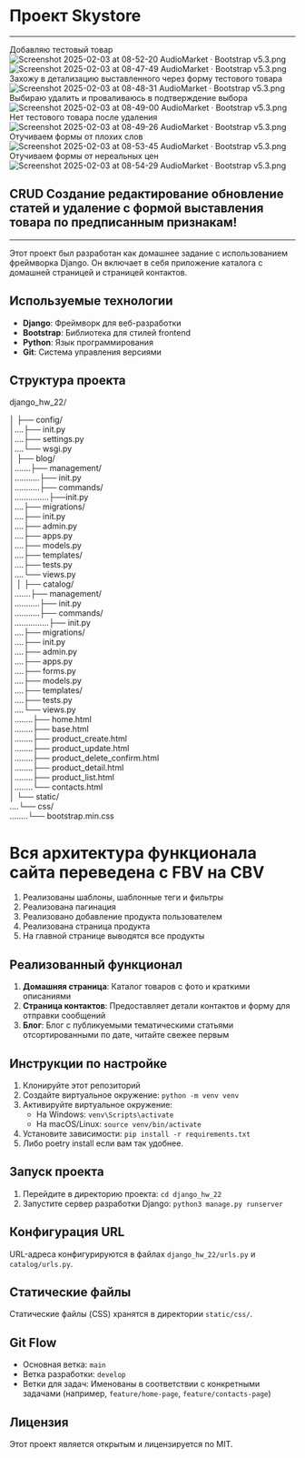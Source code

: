 # Проект Skystore
---
Добавляю тестовый товар 
![Screenshot 2025-02-03 at 08-52-20 AudioMarket · Bootstrap v5.3.png](static/HW_26_1_forms/Screenshot%202025-02-03%20at%2008-52-20%20AudioMarket%20%C2%B7%20Bootstrap%20v5.3.png)
![Screenshot 2025-02-03 at 08-47-49 AudioMarket · Bootstrap v5.3.png](static/HW_26_1_forms/Screenshot%202025-02-03%20at%2008-47-49%20AudioMarket%20%C2%B7%20Bootstrap%20v5.3.png)
Захожу в детализацию выставленного через форму тестового товара
![Screenshot 2025-02-03 at 08-48-31 AudioMarket · Bootstrap v5.3.png](static/HW_26_1_forms/Screenshot%202025-02-03%20at%2008-48-31%20AudioMarket%20%C2%B7%20Bootstrap%20v5.3.png)
Выбираю удалить и проваливаюсь в подтверждение выбора
![Screenshot 2025-02-03 at 08-49-00 AudioMarket · Bootstrap v5.3.png](static/HW_26_1_forms/Screenshot%202025-02-03%20at%2008-49-00%20AudioMarket%20%C2%B7%20Bootstrap%20v5.3.png)
Нет тестового товара после удаления
![Screenshot 2025-02-03 at 08-49-26 AudioMarket · Bootstrap v5.3.png](static/HW_26_1_forms/Screenshot%202025-02-03%20at%2008-49-26%20AudioMarket%20%C2%B7%20Bootstrap%20v5.3.png)
Отучиваем формы от плохих слов
![Screenshot 2025-02-03 at 08-53-45 AudioMarket · Bootstrap v5.3.png](static/HW_26_1_forms/Screenshot%202025-02-03%20at%2008-53-45%20AudioMarket%20%C2%B7%20Bootstrap%20v5.3.png)
Отучиваем формы от нереальных цен
![Screenshot 2025-02-03 at 08-54-29 AudioMarket · Bootstrap v5.3.png](static/HW_26_1_forms/Screenshot%202025-02-03%20at%2008-54-29%20AudioMarket%20%C2%B7%20Bootstrap%20v5.3.png)
## CRUD Создание редактирование обновление статей и удаление с формой выставления товара по предписанным признакам!

---
Этот проект был разработан как домашнее задание с использованием фреймворка Django. 
Он включает в себя приложение каталога с домашней страницей и страницей контактов.

## Используемые технологии

- **Django**: Фреймворк для веб-разработки
- **Bootstrap**: Библиотека для стилей frontend
- **Python**: Язык программирования
- **Git**: Система управления версиями

## Структура проекта

django_hw_22/ 

│ ├── config/ <br>
│....├── init.py <br>
│....├── settings.py <br>
│....└── wsgi.py <br>
│ ├── blog/ <br>
│.......├── management/ <br>
│...........├── init.py <br>
│...........├── commands/ <br>
│...............├──init.py <br>
│....├── migrations/ <br>
│....├── init.py <br>
│....├── admin.py <br>
│....├── apps.py <br>
│....├── models.py <br>
│....├── templates/ <br>
│....├── tests.py <br>
│....└── views.py <br>
│
│ ├── catalog/ <br>
│.......├── management/ <br>
│...........├── init.py <br>
│...........├── commands/ <br>
│...............├── init.py <br>
│....├── migrations/ <br>
│....├── init.py <br>
│....├── admin.py <br>
│....├── apps.py <br>
│....├── forms.py <br>
│....├── models.py <br>
│....├── templates/ <br>
│....├── tests.py <br>
│....└── views.py <br>
│........├── home.html <br>
│........├── base.html <br>
│........├── product_create.html <br>
│........├── product_update.html <br>
│........├── product_delete_confirm.html <br>
│........├── product_detail.html <br>
│........├── product_list.html <br>
│........└── contacts.html <br>
│ └── static/ <br>
....└── css/ <br>
........└── bootstrap.min.css<br>

# Вся архитектура функционала сайта переведена с FBV на CBV
1. Реализованы шаблоны, шаблонные теги и фильтры
2. Реализована пагинация
3. Реализовано добавление продукта пользователем
4. Реализована страница продукта
5. На главной странице выводятся все продукты


## Реализованный функционал

1. **Домашняя страница**: Каталог товаров с фото и краткими описаниями
2. **Страница контактов**: Предоставляет детали контактов и форму для отправки сообщений
3. **Блог**: Блог с публикуемыми тематическими статьями отсортированными по дате, читайте свежее первым 

## Инструкции по настройке

1. Клонируйте этот репозиторий
2. Создайте виртуальное окружение: `python -m venv venv`
3. Активируйте виртуальное окружение:
   - На Windows: `venv\Scripts\activate`
   - На macOS/Linux: `source venv/bin/activate`
4. Установите зависимости: `pip install -r requirements.txt`
5. Либо poetry install если вам так удобнее.

## Запуск проекта

1. Перейдите в директорию проекта: `cd django_hw_22`
2. Запустите сервер разработки Django: `python3 manage.py runserver`

## Конфигурация URL

URL-адреса конфигурируются в файлах `django_hw_22/urls.py` и `catalog/urls.py`.

## Статические файлы

Статические файлы (CSS) хранятся в директории `static/css/`.

## Git Flow

- Основная ветка: `main`
- Ветка разработки: `develop`
- Ветки для задач: Именованы в соответствии с конкретными задачами (например, `feature/home-page`, `feature/contacts-page`)

## Лицензия

Этот проект является открытым и лицензируется по MIT.
